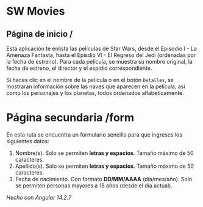 # SW Movies

## Página de inicio /
Esta aplicación te enlista las películas de Star Wars, desde el Episodio I - La Amenaza Fantasta, hasta el Episdio VI - El Regreso del Jedi (ordenadas por la fecha de estreno).
Para cada película, se muestra su nombre original, la fecha de estreno, el director y el espidio correspondiente.

Si haces clic en el nombre de la película o en el botón `Detalles`, se mostraran información sobre las naves que aparecen en la película, así como los personajes y los planetas, todos ordenados alfabeticamente.

# Página secundaria /form

En esta ruta se encuentra un formulario sencillo para que ingreses los siguientes datos:
1. Nombre(s). Solo se permiten **letras y espacios**. Tamaño máximo de 50 caracteres.
2. Apellido(s). Solo se permiten **letras y espacios**. Tamaño máximo de 50 caracteres.
3. Fecha de nacimiento. Con formato **DD/MM/AAAA** (día/mes/año). Solo se permiten personas mayores a 18 años (desde el día actual).


_Hecho con Angular 14.2.7_
